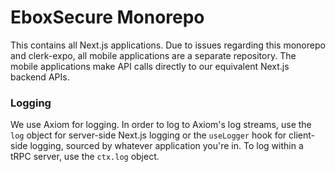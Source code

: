# EboxSecure Monorepo

This contains all Next.js applications. Due to issues regarding this monorepo and clerk-expo, all mobile applications are a separate repository. The mobile applications make API calls directly to our equivalent Next.js backend APIs.
### Logging

We use Axiom for logging. In order to log to Axiom's log streams, use the `log` object for server-side Next.js logging or the `useLogger` hook for client-side logging, sourced by whatever application you're in. To log within a tRPC server, use the `ctx.log` object.
